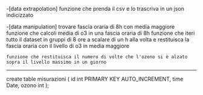 -[data extrapolation]
    funzione che prenda il csv e lo trascriva in un json indicizzato

-[data manipulation] 
    trovare fascia oraria di 8h con media maggiore
    funzione che calcoli media di o3 in una fascia oraria di 8h
    funzione che iteri tutto il dataset in gruppi di 8 ore a scalare di un h alla volta
    e restituisca la fascia oraria con il livello di o3 in media maggiore
    
    
    funzione che restituisca il numero di volte che l'ozono si è alzato sopra il livello massimo in un giorno
    
----------
create table misurazioni ( id int PRIMARY KEY AUTO_INCREMENT, time Date, ozono int );